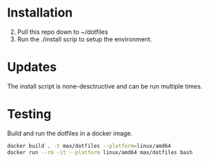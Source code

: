 # Installation
2. Pull this repo down to ~/dotfiles
3. Run the ./install scrip to setup the environment.

# Updates
The install script is none-desctructive and can be run multiple times.

# Testing 
Build and run the dotfiles in a docker image.

``` bash
docker build . -t max/dotfiles --platform=linux/amd64
docker run --rm -it --platform linux/amd64 max/dotfiles bash
```




